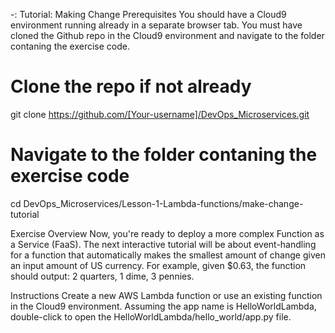 -: Tutorial: Making Change
Prerequisites
You should have a Cloud9 environment running already in a separate browser tab.
You must have cloned the Github repo in the Cloud9 environment and navigate to the folder contaning the exercise code.

# Clone the repo if not already
git clone https://github.com/[Your-username]/DevOps_Microservices.git

# Navigate to the folder contaning the exercise code
cd DevOps_Microservices/Lesson-1-Lambda-functions/make-change-tutorial


Exercise Overview
Now, you're ready to deploy a more complex Function as a Service (FaaS). The next interactive tutorial will be about event-handling for a function that automatically makes the smallest amount of change given an input amount of US currency. For example, given $0.63, the function should output: 2 quarters, 1 dime, 3 pennies.

Instructions
Create a new AWS Lambda function or use an existing function in the Cloud9 environment. Assuming the app name is HelloWorldLambda, double-click to open the HelloWorldLambda/hello_world/app.py file.

